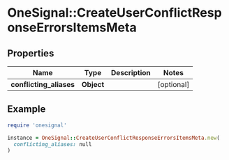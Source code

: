 # OneSignal::CreateUserConflictResponseErrorsItemsMeta

## Properties

| Name | Type | Description | Notes |
| ---- | ---- | ----------- | ----- |
| **conflicting_aliases** | **Object** |  | [optional] |

## Example

```ruby
require 'onesignal'

instance = OneSignal::CreateUserConflictResponseErrorsItemsMeta.new(
  conflicting_aliases: null
)
```


